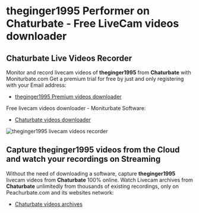 # theginger1995 Performer on Chaturbate - Free LiveCam videos downloader

## Chaturbate Live Videos Recorder

Monitor and record livecam videos of **theginger1995** from **Chaturbate** with Moniturbate.com
Get a premium trial for free by just and only registering with your Email address:
* [theginger1995 Premium videos downloader](https://moniturbate.com/request-demo-licence-key.html)

Free livecam videos downloader - Moniturbate Software:
* [Chaturbate videos downloader](https://moniturbate.com/moniturbate-download-software.html)

![theginger1995 livecam videos recorder](https://peachurnet.com/templates/moniturbate-software.png)


## Capture theginger1995 videos from the Cloud and watch your recordings on Streaming

Without the need of downloading a software, capture **theginger1995** livecam videos from **Chaturbate** 100% online.
Watch Livecam archives from **Chaturbate** unlimitedly from thousands of existing recordings, only on Peachurbate.com and its websites network:
* [Chaturbate videos archives](https://peachurnet.com/)